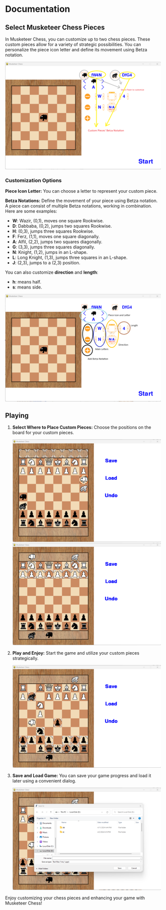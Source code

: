 # Documentation

## Select Musketeer Chess Pieces

In Musketeer Chess, you can customize up to two chess pieces. These custom pieces allow for a variety of strategic possibilities. You can personalize the piece icon letter and define its movement using Betza notation.

![Select Musketeer Chess Pieces](readme/Screenshot%202024-06-20%20142905.png)

### Customization Options

**Piece Icon Letter:** You can choose a letter to represent your custom piece.

**Betza Notations:** Define the movement of your piece using Betza notation. A piece can consist of multiple Betza notations, working in combination. Here are some examples:

- **W**: Wazir, (0,1), moves one square Rookwise.
- **D**: Dabbaba, (0,2), jumps two squares Rookwise.
- **H**: (0,3), jumps three squares Rookwise.
- **F**: Ferz, (1,1), moves one square diagonally.
- **A**: Alfil, (2,2), jumps two squares diagonally.
- **G**: (3,3), jumps three squares diagonally.
- **N**: Knight, (1,2), jumps in an L-shape.
- **L**: Long Knight, (1,3), jumps three squares in an L-shape.
- **J**: (2,3), jumps to a (2,3) position.

You can also customize **direction** and **length**:
- **h**: means half.
- **s**: means side.

![Customize Notations](readme/Screenshot%202024-06-20%20143603.png)

## Playing

1. **Select Where to Place Custom Pieces:**
   Choose the positions on the board for your custom pieces.

   ![Place Custom Pieces](readme/Screenshot%202024-06-20%20144740.png)
   ![Place Custom Pieces](readme/Screenshot%202024-06-20%20144858.png)

2. **Play and Enjoy:**
   Start the game and utilize your custom pieces strategically.

   ![Play and Enjoy](readme/Screenshot%202024-06-20%20145011.png)

3. **Save and Load Game:**
   You can save your game progress and load it later using a convenient dialog.

   ![Save and Load](readme/Screenshot%202024-06-20%20145626.png)

Enjoy customizing your chess pieces and enhancing your game with Musketeer Chess!
